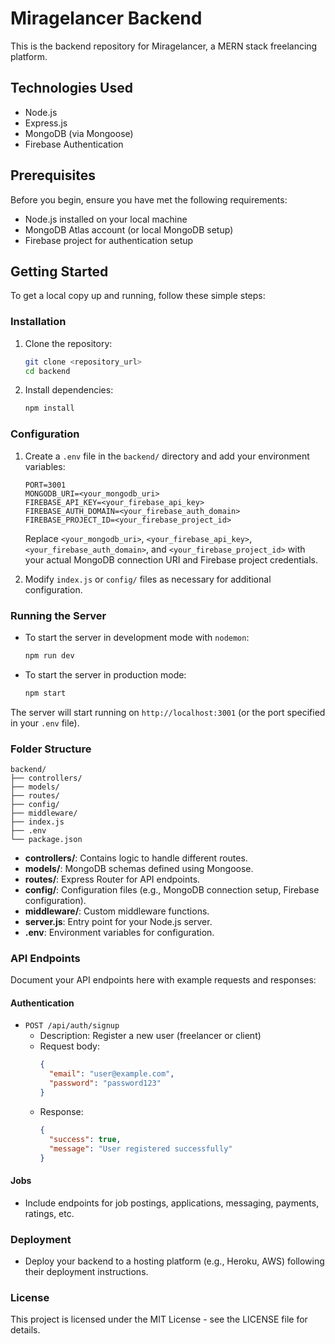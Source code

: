 # Miragelancer Backend

This is the backend repository for Miragelancer, a MERN stack freelancing platform.

## Technologies Used

- Node.js
- Express.js
- MongoDB (via Mongoose)
- Firebase Authentication

## Prerequisites

Before you begin, ensure you have met the following requirements:

- Node.js installed on your local machine
- MongoDB Atlas account (or local MongoDB setup)
- Firebase project for authentication setup

## Getting Started

To get a local copy up and running, follow these simple steps:

### Installation

1. Clone the repository:

   ```bash
   git clone <repository_url>
   cd backend
   ```

2. Install dependencies:

   ```bash
   npm install
   ```

### Configuration

1. Create a `.env` file in the `backend/` directory and add your environment variables:

   ```plaintext
   PORT=3001
   MONGODB_URI=<your_mongodb_uri>
   FIREBASE_API_KEY=<your_firebase_api_key>
   FIREBASE_AUTH_DOMAIN=<your_firebase_auth_domain>
   FIREBASE_PROJECT_ID=<your_firebase_project_id>
   ```

   Replace `<your_mongodb_uri>`, `<your_firebase_api_key>`, `<your_firebase_auth_domain>`, and `<your_firebase_project_id>` with your actual MongoDB connection URI and Firebase project credentials.

2. Modify `index.js` or `config/` files as necessary for additional configuration.

### Running the Server

- To start the server in development mode with `nodemon`:

  ```bash
  npm run dev
  ```

- To start the server in production mode:

  ```bash
  npm start
  ```

The server will start running on `http://localhost:3001` (or the port specified in your `.env` file).

### Folder Structure

```
backend/
├── controllers/
├── models/
├── routes/
├── config/
├── middleware/
├── index.js
├── .env
└── package.json
```

- **controllers/**: Contains logic to handle different routes.
- **models/**: MongoDB schemas defined using Mongoose.
- **routes/**: Express Router for API endpoints.
- **config/**: Configuration files (e.g., MongoDB connection setup, Firebase configuration).
- **middleware/**: Custom middleware functions.
- **server.js**: Entry point for your Node.js server.
- **.env**: Environment variables for configuration.

### API Endpoints

Document your API endpoints here with example requests and responses:

#### Authentication

- `POST /api/auth/signup`
  - Description: Register a new user (freelancer or client)
  - Request body:
    ```json
    {
      "email": "user@example.com",
      "password": "password123"
    }
    ```
  - Response:
    ```json
    {
      "success": true,
      "message": "User registered successfully"
    }
    ```

#### Jobs

- Include endpoints for job postings, applications, messaging, payments, ratings, etc.

### Deployment

- Deploy your backend to a hosting platform (e.g., Heroku, AWS) following their deployment instructions.

### License

This project is licensed under the MIT License - see the LICENSE file for details.